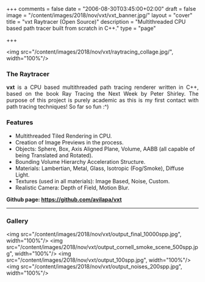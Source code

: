 +++
comments = false
date = "2006-08-30T03:45:00+02:00"
draft = false
image = "/content/images/2018/nov/vxt/vxt_banner.jpg/"
layout = "cover"
title = "vxt Raytracer (Open Source)"
description = "Multithreaded CPU based path tracer built from scratch in C++."
type = "page"

+++

<img src="/content/images/2018/nov/vxt/raytracing_collage.jpg/", width="100%"/>

### The Raytracer

<p align="justify">
<b>vxt</b> is a CPU based multithreaded path tracing renderer written in C++, based on the book Ray Tracing the Next Week by Peter Shirley. The purpose of this project is purely academic as this is my first contact with path tracing techniques! So far so fun :^) 
</p>

### Features

- Multithreaded Tiled Rendering in CPU.
- Creation of Image Previews in the process.
- Objects: Sphere, Box, Axis Aligned Plane, Volume, AABB (all capable of being Translated and Rotated).
- Bounding Volume Hierarchy Acceleration Structure.
- Materials: Lambertian, Metal, Glass, Isotropic (Fog/Smoke), Diffuse Light.
- Textures (used in all materials): Image Based, Noise, Custom.
- Realistic Camera: Depth of Field, Motion Blur.

<b>Github page: https://github.com/avilapa/vxt</b>

---
### Gallery

<img src="/content/images/2018/nov/vxt/output_final_10000spp.jpg", width="100%"/>
<img src="/content/images/2018/nov/vxt/output_cornell_smoke_scene_500spp.jpg", width="100%"/>
<img src="/content/images/2018/nov/vxt/output_100spp.jpg", width="100%"/>
<img src="/content/images/2018/nov/vxt/output_noises_200spp.jpg", width="100%"/>